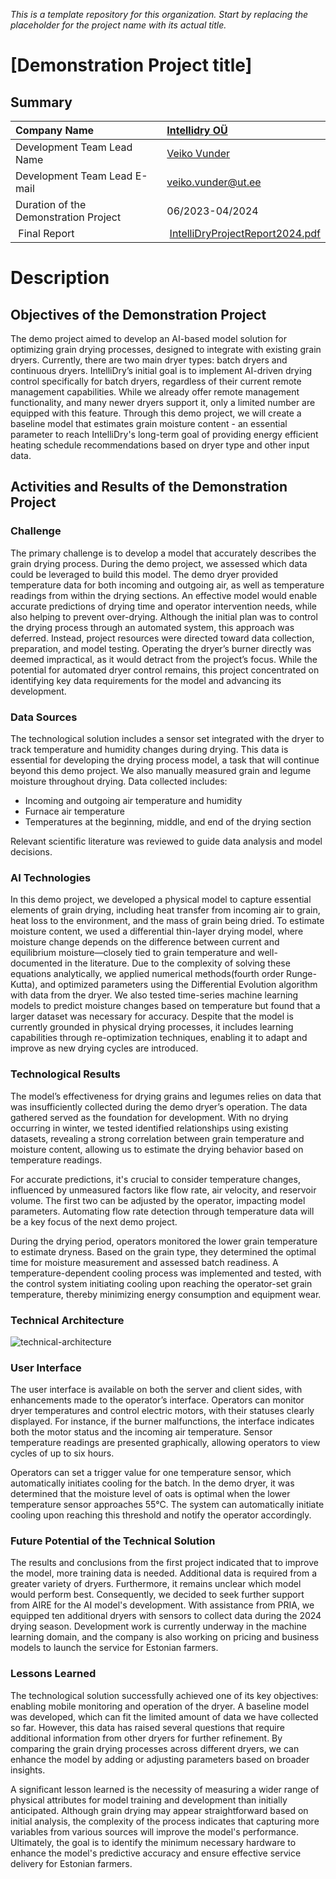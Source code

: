 *This is a template repository for this organization. Start by replacing the placeholder for the project name with its actual title.*

# [Demonstration Project title]

## Summary
| Company Name | [Intellidry OÜ](https://intellidry.eu) |
| :--- | :--- |
| Development Team Lead Name | [Veiko Vunder](https://profile.link) |
| Development Team Lead E-mail | [veiko.vunder@ut.ee](mailto:veiko.vunder@ut.ee) |
| Duration of the Demonstration Project | 06/2023-04/2024 |
| Final Report | [IntelliDryProjectReport2024.pdf](https://github.com/ai-robotics-estonia/Testing_an_AI_based_process_control_for_grain_dryer_automation/blob/main/assets/IntelliDryProjectReport2024.py) |

# Description
## Objectives of the Demonstration Project

The demo project aimed to develop an AI-based model solution for optimizing grain drying processes, designed to integrate with existing grain dryers. Currently, there are two main dryer types: batch dryers and continuous dryers. IntelliDry’s initial goal is to implement AI-driven drying control specifically for batch dryers, regardless of their current remote management capabilities. While we already offer remote management functionality, and many newer dryers support it, only a limited number are equipped with this feature. Through this demo project, we will create a baseline model that estimates grain moisture content - an essential parameter to reach IntelliDry's long-term goal of providing energy efficient heating schedule recommendations based on dryer type and other input data.

## Activities and Results of the Demonstration Project
### Challenge

The primary challenge is to develop a model that accurately describes the grain drying process. During the demo project, we assessed which data could be leveraged to build this model. The demo dryer provided temperature data for both incoming and outgoing air, as well as temperature readings from within the drying sections. An effective model would enable accurate predictions of drying time and operator intervention needs, while also helping to prevent over-drying. Although the initial plan was to control the drying process through an automated system, this approach was deferred. Instead, project resources were directed toward data collection, preparation, and model testing. Operating the dryer’s burner directly was deemed impractical, as it would detract from the project’s focus. While the potential for automated dryer control remains, this project concentrated on identifying key data requirements for the model and advancing its development.

### Data Sources

The technological solution includes a sensor set integrated with the dryer to track temperature and humidity changes during drying. This data is essential for developing the drying process model, a task that will continue beyond this demo project. We also manually measured grain and legume moisture throughout drying. Data collected includes:

- Incoming and outgoing air temperature and humidity
- Furnace air temperature
- Temperatures at the beginning, middle, and end of the drying section

Relevant scientific literature was reviewed to guide data analysis and model decisions.

### AI Technologies
In this demo project, we developed a physical model to capture essential elements of grain drying, including heat transfer from incoming air to grain, heat loss to the environment, and the mass of grain being dried. To estimate moisture content, we used a differential thin-layer drying model, where moisture change depends on the difference between current and equilibrium moisture—closely tied to grain temperature and well-documented in the literature. Due to the complexity of solving these equations analytically, we applied numerical methods(fourth order Runge-Kutta), and optimized parameters using the Differential Evolution algorithm with data from the dryer. We also tested time-series machine learning models to predict moisture changes based on temperature but found that a larger dataset was necessary for accuracy. Despite that the model is currently grounded in physical drying processes, it includes learning capabilities through re-optimization techniques, enabling it to adapt and improve as new drying cycles are introduced.

### Technological Results

The model’s effectiveness for drying grains and legumes relies on data that was insufficiently collected during the demo dryer’s operation. The data gathered served as the foundation for development. With no drying occurring in winter, we tested identified relationships using existing datasets, revealing a strong correlation between grain temperature and moisture content, allowing us to estimate the drying behavior based on temperature readings.

For accurate predictions, it's crucial to consider temperature changes, influenced by unmeasured factors like flow rate, air velocity, and reservoir volume. The first two can be adjusted by the operator, impacting model parameters. Automating flow rate detection through temperature data will be a key focus of the next demo project.

During the drying period, operators monitored the lower grain temperature to estimate dryness. Based on the grain type, they determined the optimal time for moisture measurement and assessed batch readiness. A temperature-dependent cooling process was implemented and tested, with the control system initiating cooling upon reaching the operator-set grain temperature, thereby minimizing energy consumption and equipment wear.

### Technical Architecture

![technical-architecture](https://github.com/ai-robotics-estonia/Testing_an_AI_based_process_control_for_grain_dryer_automation/blob/main/assets/architecture.png)


### User Interface 
The user interface is available on both the server and client sides, with enhancements made to the operator’s interface. Operators can monitor dryer temperatures and control electric motors, with their statuses clearly displayed. For instance, if the burner malfunctions, the interface indicates both the motor status and the incoming air temperature. Sensor temperature readings are presented graphically, allowing operators to view cycles of up to six hours.

Operators can set a trigger value for one temperature sensor, which automatically initiates cooling for the batch. In the demo dryer, it was determined that the moisture level of oats is optimal when the lower temperature sensor approaches 55°C. The system can automatically initiate cooling upon reaching this threshold and notify the operator accordingly.

### Future Potential of the Technical Solution
The results and conclusions from the first project indicated that to improve the model, more training data is needed. Additional data is required from a greater variety of dryers. Furthermore, it remains unclear which model would perform best. Consequently, we decided to seek further support from AIRE for the AI model's development. With assistance from PRIA, we equipped ten additional dryers with sensors to collect data during the 2024 drying season. Development work is currently underway in the machine learning domain, and the company is also working on pricing and business models to launch the service for Estonian farmers.

### Lessons Learned
The technological solution successfully achieved one of its key objectives: enabling mobile monitoring and operation of the dryer. A baseline model was developed, which can fit the limited amount of data we have collected so far. However, this data has raised several questions that require additional information from other dryers for further refinement. By comparing the grain drying processes across different dryers, we can enhance the model by adding or adjusting parameters based on broader insights.

A significant lesson learned is the necessity of measuring a wider range of physical attributes for model training and development than initially anticipated. Although grain drying may appear straightforward based on initial analysis, the complexity of the process indicates that capturing more variables from various sources will improve the model's performance. Ultimately, the goal is to identify the minimum necessary hardware to enhance the model's predictive accuracy and ensure effective service delivery for Estonian farmers.


